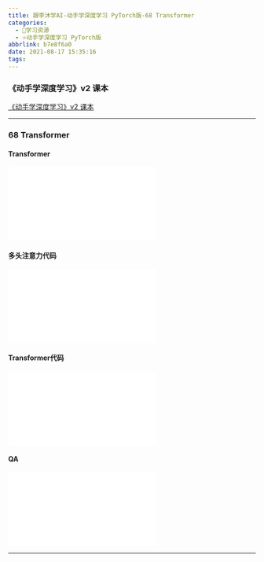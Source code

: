 ```yaml
---
title: 跟李沐学AI-动手学深度学习 PyTorch版-68 Transformer
categories:
  - 🌙学习资源
  - ⭐动手学深度学习 PyTorch版
abbrlink: b7e8f6a0
date: 2021-08-17 15:35:16
tags:
---
```


### 《动手学深度学习》v2 课本

[《动手学深度学习》v2 课本](http://zh.d2l.ai/)

***

### 68 Transformer

#### Transformer

<iframe src="//player.bilibili.com/player.html?aid=547307796&bvid=BV1Kq4y1H7FL&cid=389959471&page=1" scrolling="no" border="0" frameborder="no" framespacing="0" allowfullscreen="true"> </iframe>

<!--more-->

#### 多头注意力代码

<iframe src="//player.bilibili.com/player.html?aid=547307796&bvid=BV1Kq4y1H7FL&cid=390067269&page=2" scrolling="no" border="0" frameborder="no" framespacing="0" allowfullscreen="true"> </iframe>

#### Transformer代码

<iframe src="//player.bilibili.com/player.html?aid=547307796&bvid=BV1Kq4y1H7FL&cid=390113203&page=3" scrolling="no" border="0" frameborder="no" framespacing="0" allowfullscreen="true"> </iframe>

#### QA

<iframe src="//player.bilibili.com/player.html?aid=547307796&bvid=BV1Kq4y1H7FL&cid=390148823&page=4" scrolling="no" border="0" frameborder="no" framespacing="0" allowfullscreen="true"> </iframe>

***

